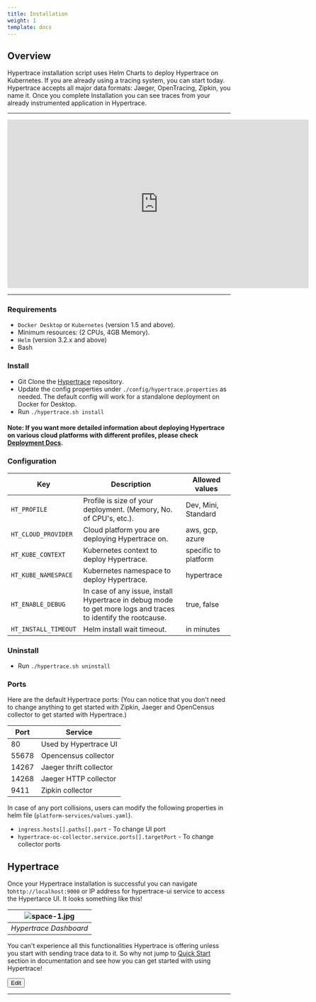 ```yaml
---
title: Installation
weight: 1
template: docs
---
```

## Overview
Hypertrace installation script uses Helm Charts to deploy Hypertrace on Kubernetes. If you are already using a tracing system, you can start today. Hypertrace accepts all major data formats: Jaeger, OpenTracing, Zipkin, you name it. Once you complete Installation you can see traces from your already instrumented application in Hypertrace. 

---
<iframe width="680" height="380" src="https://www.youtube.com/embed/hmMpa3Xp6Go" frameborder="0" allow="accelerometer; autoplay; encrypted-media; gyroscope" allowfullscreen></iframe> 

---

### Requirements
- `Docker Desktop` or `Kubernetes` (version 1.5 and above).
- Minimum resources: (2 CPUs, 4GB Memory).
- `Helm` (version 3.2.x and above)
- Bash

### Install
- Git Clone the <a href="https://github.com/hypertrace/hypertrace">Hypertrace</a> repository. 
- Update the config properties under `./config/hypertrace.properties` as needed. The default config will work for a standalone deployment on Docker for Desktop.
- Run `./hypertrace.sh install`


#### Note: If you want more detailed information about deploying Hypertrace on various cloud platforms with different profiles, please check [Deployment Docs](https://docs.hypertrace.org/deployments).

### Configuration

| Key                  | Description                                                                                                   | Allowed values       |
|----------------------|---------------------------------------------------------------------------------------------------------------|----------------------|
| `HT_PROFILE`         | Profile is size of your deployment. (Memory, No. of CPU's, etc.).                                             | Dev, Mini, Standard  |
| `HT_CLOUD_PROVIDER`  | Cloud platform you are deploying Hypertrace on.                                                               | aws, gcp, azure      |
| `HT_KUBE_CONTEXT`    | Kubernetes context to deploy Hypertrace.                                                                      | specific to platform |
| `HT_KUBE_NAMESPACE`  | Kubernetes namespace to deploy Hypertrace.                                                                    | hypertrace           |
| `HT_ENABLE_DEBUG`    | In case of any issue, install Hypertrace in debug mode to get more logs and traces to identify the rootcause. | true, false          |
| `HT_INSTALL_TIMEOUT` | Helm install wait timeout.                                                                                    | in minutes           |

### Uninstall
- Run `./hypertrace.sh uninstall`

### Ports

Here are the default Hypertrace ports: (You can notice that you don't need to change anything to get started with Zipkin, Jaeger and OpenCensus collector to get started with Hypertrace.)

| Port  | Service                 |
|-------|-------------------------|
| 80    | Used by Hypertrace UI   |
| 55678 | Opencensus collector    |
| 14267 | Jaeger thrift collector |
| 14268 | Jaeger HTTP collector   |
| 9411  | Zipkin collector        |

In case of any port collisions, users can modify the following properties in helm file (`platform-services/values.yaml`).
- `ingress.hosts[].paths[].port` -  To change UI port 
- `hypertrace-oc-collector.service.ports[].targetPort` - To change collector ports

## Hypertrace

Once your Hypertrace installation is successful you can navigate to`http://localhost:9000` or IP address for hypertrace-ui service to access the Hypertarce UI. It looks something like this!

| ![space-1.jpg](https://s3.amazonaws.com/hypertrace-docs/dashboard-1.png) | 
|:--:| 
| *Hypertrace Dashboard* |

You can't experience all this functionalities Hypertrace is offering unless you start with sending trace data to it. So why not jump to [Quick Start](https://docs.hypertrace.org/getting-started/quick-start/) section in documentation and see how you can get started with using Hypertrace!


<a href="https://github.com/hypertrace/hypertrace-docs-website/tree/master/src/pages/getting-started/installation.md">
<button type="button">Edit</button></a>

***
